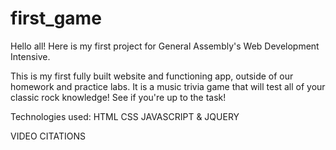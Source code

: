 # first_game

Hello all! Here is my first project for General Assembly's Web Development Intensive.

This is my first fully built website and functioning app, outside of our homework and practice labs. It is a music trivia game that will test all of your classic rock knowledge! See if you're up to the task!

Technologies used:
HTML
CSS
JAVASCRIPT & JQUERY

VIDEO CITATIONS
